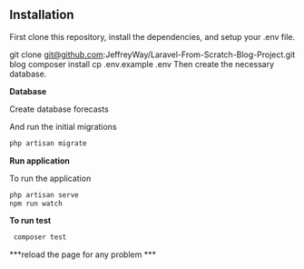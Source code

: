 ## Installation
First clone this repository, install the dependencies, and setup your .env file.

git clone git@github.com:JeffreyWay/Laravel-From-Scratch-Blog-Project.git blog
composer install
cp .env.example .env
Then create the necessary database.

**Database** 

Create database forecasts

And run the initial migrations

```bash
php artisan migrate 
```
 
**Run application**

 To run the application
 
 ```bash
 php artisan serve 
 npm run watch
 ```
 
**To run test**

```bash
 composer test
 ```
  ***reload the page for any problem ***
